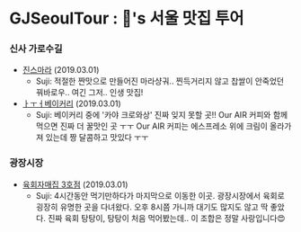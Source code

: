 # GJSeoulTour : 🍆's 서울 맛집 투어

### 신사 가로수길
- [진스마라](https://store.naver.com/restaurants/detail?entry=plt&id=175694662&query=%EC%A7%84%EC%8A%A4%EB%A7%88%EB%9D%BC) (2019.03.01)
  - Suji: 적절한 짠맛으로 만들어진 마라샹궈.. 찐득거리지 않고 찹쌀이 안죽었던 꿔바로우.. 여긴 그저.. 인생 맛집!
- [ㅏㅜㅓ베이커리](https://store.naver.com/restaurants/detail?id=1207253764) (2019.03.01)
  - Suji: 베이커리 중에 '카야 크로와상' 진짜 잊지 못할 곳!! Our AIR 커피와 함께 먹으면 진짜 더 꿀맛인 곳 ㅜㅜ Our AIR 커피는 에스프레소 위에 크림이 올라가져 있는데 짱 달콤하고 맛있다 ㅜㅜ

### 광장시장
- [육회자매집 3호점](https://store.naver.com/restaurants/detail?id=1278209080) (2019.03.01)
  - Suji: 4시간동안 먹기만하다가 마지막으로 이동한 이곳. 광장시장에서 육회로 굉장히 유명한 곳을 다녀왔다. 오후 8시쯤 가니까 대기도 많지도 않고 딱 좋았다. 진짜 육회 탕탕이, 탕탕이 처음 먹어봤는데.. 이 조합은 정말 사랑입니다😍
